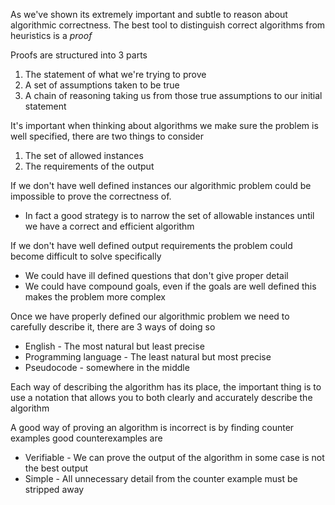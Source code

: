 As we've shown its extremely important and subtle to reason about algorithmic correctness. The best tool to distinguish correct algorithms from heuristics is a *proof*

Proofs are structured into 3 parts
1. The statement of what we're trying to prove
2. A set of assumptions taken to be true
3. A chain of reasoning taking us from those true assumptions to our initial statement

It's important when thinking about algorithms we make sure the problem is well specified, there are two things to consider
1. The set of allowed instances
2. The requirements of the output

If we don't have well defined instances our algorithmic problem could be impossible to prove the correctness of.
* In fact a good strategy is to narrow the set of allowable instances until we have a correct and efficient algorithm

If we don't have well defined output requirements the problem could become difficult to solve specifically
* We could have ill defined questions that don't give proper detail
* We could have compound goals, even if the goals are well defined this makes the problem more complex

Once we have properly defined our algorithmic problem we need to carefully describe it, there are 3 ways of doing so
* English - The most natural but least precise
* Programming language - The least natural but most precise
* Pseudocode - somewhere in the middle

Each way of describing the algorithm has its place, the important thing is to use a notation that allows you to both clearly and accurately describe the algorithm

A good way of proving an algorithm is incorrect is by finding counter examples good counterexamples are
* Verifiable - We can prove the output of the algorithm in some case is not the best output
* Simple - All unnecessary detail from the counter example must be stripped away